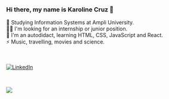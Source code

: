 ### Hi there, my name is Karoline Cruz 👋

🔭 Studying Information Systems at Ampli University.<br>
👯‍♀️ I'm looking for an internship or junior position.<br>
🌱 I'm an autodidact, learning HTML, CSS, JavaScript and React.<br>
⚡️ Music, travelling, movies and science.

<br>

<!-- Put a Portifolio here or do on Behance -->
<!--[![Behance](https://img.shields.io/badge/Behance-1769ff?logo=behance&logoColor=white)](https://behance.net/https://www.behance.net/karolinecruztorres) -->
[![LinkedIn](https://img.shields.io/badge/LinkedIn-%230077B5.svg?logo=linkedin&logoColor=white)](https://linkedin.com/in/https://www.linkedin.com/in/karoline-cruz-torres/) 

<br>

![](https://github-readme-stats.vercel.app/api?username=karolinecruztorres&theme=bear&hide_border=true&include_all_commits=false&count_private=false)<br/>
<!-- Proudly created with GPRM ( https://gprm.itsvg.in ) -->
